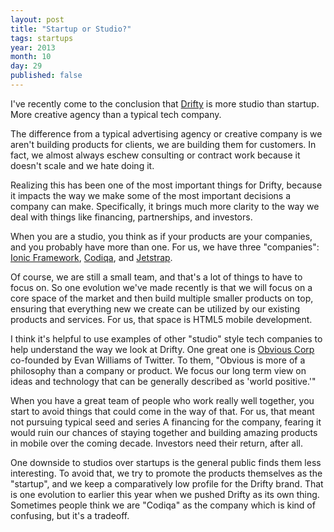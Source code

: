 ```yaml
---
layout: post
title: "Startup or Studio?"
tags: startups
year: 2013
month: 10
day: 29
published: false
---
```


I've recently come to the conclusion that [Drifty](http://drifty.com/) is more studio than startup. More creative agency than a typical tech company.

The difference from a typical advertising agency or creative company is we aren't building products for clients, we are building them for customers. In fact, we almost always eschew consulting or contract work because it doesn't scale and we hate doing it.

Realizing this has been one of the most important things for Drifty, because it impacts the way we make some of the most important decisions a company can make. Specifically, it brings much more clarity to the way we deal with things like financing, partnerships, and investors.

When you are a studio, you think as if your products are your companies, and you probably have more than one. For us, we have three "companies": [Ionic Framework](http://ionicframework.com/), [Codiqa](http://codiqa.com/), and [Jetstrap](http://jetstrap.com/).

Of course, we are still a small team, and that's a lot of things to have to focus on. So one evolution we've made recently is that we will focus on a core space of the market and then build multiple smaller products on top, ensuring that everything new we create can be utilized by our existing products and services. For us, that space is HTML5 mobile development.

I think it's helpful to use examples of other "studio" style tech companies to help understand the way we look at Drifty. One great one is [Obvious Corp](https://medium.com/obvious/7e542c703a7e) co-founded by Evan Williams of Twitter. To them, "Obvious is more of a philosophy than a company or product. We focus our long term view on ideas and technology that can be generally described as 'world positive.'"

When you have a great team of people who work really well together, you start to avoid things that could come in the way of that. For us, that meant not pursuing typical seed and series A financing for the company, fearing it would ruin our chances of staying together and building amazing products in mobile over the coming decade. Investors need their return, after all.

One downside to studios over startups is the general public finds them less interesting. To avoid that, we try to promote the products themselves as the "startup", and we keep a comparatively low profile for the Drifty brand. That is one evolution to earlier this year when we pushed Drifty as its own thing. Sometimes people think we are "Codiqa" as the company which is kind of confusing, but it's a tradeoff.




